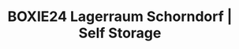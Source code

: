 ---
title: "BOXIE24 Lagerraum Schorndorf | Self Storage"
url: /schorndorf/boxie24-lagerraum-schorndorf-self-storage/
shop: Mieten
---